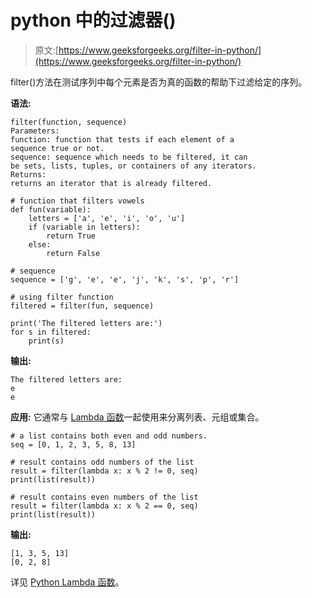 # python 中的过滤器()

> 原文:[https://www.geeksforgeeks.org/filter-in-python/](https://www.geeksforgeeks.org/filter-in-python/)

filter()方法在测试序列中每个元素是否为真的函数的帮助下过滤给定的序列。

**语法:**

```
filter(function, sequence)
Parameters:
function: function that tests if each element of a 
sequence true or not.
sequence: sequence which needs to be filtered, it can 
be sets, lists, tuples, or containers of any iterators.
Returns:
returns an iterator that is already filtered.

```

```
# function that filters vowels
def fun(variable):
    letters = ['a', 'e', 'i', 'o', 'u']
    if (variable in letters):
        return True
    else:
        return False

# sequence
sequence = ['g', 'e', 'e', 'j', 'k', 's', 'p', 'r']

# using filter function
filtered = filter(fun, sequence)

print('The filtered letters are:')
for s in filtered:
    print(s)
```

**输出:**

```
The filtered letters are:
e
e

```

**应用:**
它通常与 [Lambda 函数](https://www.geeksforgeeks.org/python-lambda-anonymous-functions-filter-map-reduce/)一起使用来分离列表、元组或集合。

```
# a list contains both even and odd numbers. 
seq = [0, 1, 2, 3, 5, 8, 13]

# result contains odd numbers of the list
result = filter(lambda x: x % 2 != 0, seq)
print(list(result))

# result contains even numbers of the list
result = filter(lambda x: x % 2 == 0, seq)
print(list(result))
```

**输出:**

```
[1, 3, 5, 13]
[0, 2, 8]

```

详见 [Python Lambda 函数](https://www.geeksforgeeks.org/python-lambda-anonymous-functions-filter-map-reduce/)。